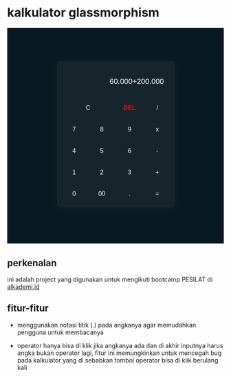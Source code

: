 # kalkulator glassmorphism

![design preview kalkulator glassmorphism](./img/kalkulator.png)

## perkenalan

ini adalah project yang digunakan untuk mengikuti bootcamp PESILAT di [alkademi.id](https://pesilat.alkademi.id)

## fitur-fitur

- menggunakan notasi titik (.) pada angkanya agar memudahkan pengguna untuk membacanya

- operator hanya bisa di klik jika angkanya ada dan di akhir inputnya harus angka bukan operator lagi, fitur ini memungkinkan untuk mencegah bug pada kalkulator yang di sebabkan tombol operator bisa di klik berulang kali
